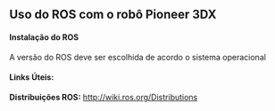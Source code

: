 ## Uso do ROS com o robô Pioneer 3DX

#### Instalação do ROS
A versão do ROS deve ser escolhida de acordo o sistema operacional 




#### Links Úteis:
**Distribuições ROS:** http://wiki.ros.org/Distributions
